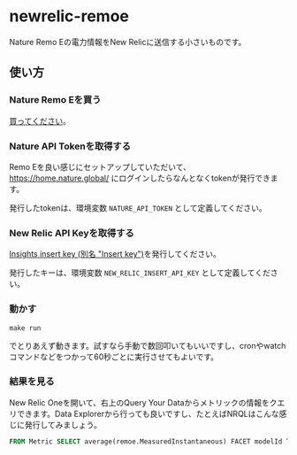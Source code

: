 # newrelic-remoe

Nature Remo Eの電力情報をNew Relicに送信する小さいものです。

## 使い方
### Nature Remo Eを買う
[買ってください](https://amzn.to/3qWZ0yh)。

### Nature API Tokenを取得する
Remo Eを良い感じにセットアップしていただいて、 https://home.nature.global/ にログインしたらなんとなくtokenが発行できます。

発行したtokenは、環境変数 `NATURE_API_TOKEN` として定義してください。

### New Relic API Keyを取得する
[Insights insert key (別名 "Insert key")](https://docs.newrelic.com/docs/apis/get-started/intro-apis/types-new-relic-api-keys)を発行してください。

発行したキーは、環境変数 `NEW_RELIC_INSERT_API_KEY` として定義してください。

### 動かす

```shell script
make run
```

でとりあえず動きます。試すなら手動で数回叩いてもいいですし、cronやwatchコマンドなどをつかって60秒ごとに実行させてもよいです。

### 結果を見る

New Relic Oneを開いて、右上のQuery Your Dataからメトリックの情報をクエリできます。Data Explorerから行っても良いですし、たとえばNRQLはこんな感じに発行してみましょう。

```sql
FROM Metric SELECT average(remoe.MeasuredInstantaneous) FACET modelId TIMESERIES 
```
